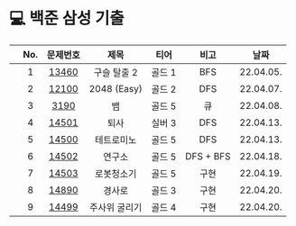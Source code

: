 # 💻  백준 삼성 기출

||No.|문제번호|제목|티어|비고|날짜|
|:--:|:---:|:---:|:---:|:---:|:---:|:---:|
||1|<a href="https://github.com/ryusuz/algorithm/tree/master/bj-samsung/구슬탈출2">13460</a>|구슬 탈출 2|골드 1|BFS|22.04.05.|
||2|<a href="https://github.com/ryusuz/algorithm/tree/master/bj-samsung/2048(Easy)">12100</a>|2048 (Easy)|골드 2|DFS|22.04.07.|
||3|<a href="https://github.com/ryusuz/algorithm/tree/master/bj-samsung/뱀">3190</a>|뱀|골드 5|큐|22.04.08.|
||4|<a href="https://github.com/ryusuz/algorithm/tree/master/bj-samsung/퇴사">14501</a>|퇴사|실버 3|DFS|22.04.13.|
||5|<a href="https://github.com/ryusuz/algorithm/tree/master/bj-samsung/테트로미노">14500</a>|테트로미노|골드 5|DFS|22.04.13.|
||6|<a href="https://github.com/ryusuz/algorithm/tree/master/bj-samsung/연구소">14502</a>|연구소|골드 5|DFS + BFS|22.04.18.|
||7|<a href="https://github.com/ryusuz/algorithm/tree/master/bj-samsung/로봇청소기">14503</a>|로봇청소기|골드 5|구현|22.04.19.|
||8|<a href="https://github.com/ryusuz/algorithm/tree/master/bj-samsung/경사로">14890</a>|경사로|골드 3|구현|22.04.20.|
||9|<a href="https://github.com/ryusuz/algorithm/tree/master/bj-samsung/주사위굴리기">14499</a>|주사위 굴리기|골드 4|구현|22.04.20.|


